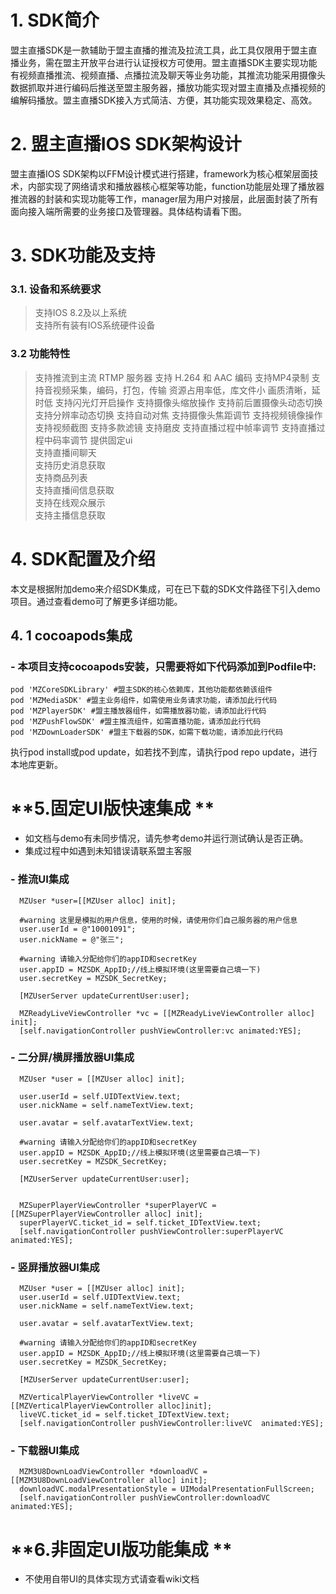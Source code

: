 # 1. SDK简介
盟主直播SDK是一款辅助于盟主直播的推流及拉流工具，此工具仅限用于盟主直播业务，需在盟主开放平台进行认证授权方可使用。盟主直播SDK主要实现功能有视频直播推流、视频直播、点播拉流及聊天等业务功能，其推流功能采用摄像头数据抓取并进行编码后推送至盟主服务器，播放功能实现对盟主直播及点播视频的编解码播放。盟主直播SDK接入方式简洁、方便，其功能实现效果稳定、高效。
# 2. 盟主直播IOS SDK架构设计
盟主直播IOS SDK架构以FFM设计模式进行搭建，framework为核心框架层面技术，内部实现了网络请求和播放器核心框架等功能，function功能层处理了播放器推流器的封装和实现功能等工作，manager层为用户对接层，此层面封装了所有面向接入端所需要的业务接口及管理器。具体结构请看下图。
# 3. SDK功能及支持
###  3.1.  设备和系统要求
> 支持IOS 8.2及以上系统  
支持所有装有IOS系统硬件设备  
###  3.2 功能特性
> 支持推流到主流 RTMP 服务器
支持 H.264 和 AAC 编码
支持MP4录制
支持音视频采集，编码，打包，传输
资源占用率低，库文件小
画质清晰，延时低
支持闪光灯开启操作
支持摄像头缩放操作
支持前后置摄像头动态切换
支持分辨率动态切换
支持自动对焦
支持摄像头焦距调节
支持视频镜像操作
支持视频截图
支持多款滤镜
支持磨皮
支持直播过程中帧率调节
支持直播过程中码率调节
提供固定ui  
支持直播间聊天  
支持历史消息获取  
支持商品列表  
支持直播间信息获取  
支持在线观众展示  
支持主播信息获取  

# **4. SDK配置及介绍**
本文是根据附加demo来介绍SDK集成，可在已下载的SDK文件路径下引入demo项目。通过查看demo可了解更多详细功能。
## **4. 1 cocoapods集成**
### **- 本项目支持cocoapods安装，只需要将如下代码添加到Podfile中:** 
    pod 'MZCoreSDKLibrary' #盟主SDK的核心依赖库，其他功能都依赖该组件
    pod 'MZMediaSDK' #盟主业务组件，如需使用业务请求功能，请添加此行代码
    pod 'MZPlayerSDK' #盟主播放器组件，如需播放器功能，请添加此行代码
    pod 'MZPushFlowSDK' #盟主推流组件，如需直播功能，请添加此行代码
    pod 'MZDownLoaderSDK' #盟主下载器的SDK，如需下载功能，请添加此行代码
执行pod install或pod update，如若找不到库，请执行pod repo update，进行本地库更新。

# **5.固定UI版快速集成 **
- 如文档与demo有未同步情况，请先参考demo并运行测试确认是否正确。
- 集成过程中如遇到未知错误请联系盟主客服
### **- 推流UI集成**
      MZUser *user=[[MZUser alloc] init];

      #warning 这里是模拟的用户信息，使用的时候，请使用你们自己服务器的用户信息
      user.userId = @"10001091";
      user.nickName = @"张三";

      #warning 请输入分配给你们的appID和secretKey
      user.appID = MZSDK_AppID;//线上模拟环境(这里需要自己填一下)
      user.secretKey = MZSDK_SecretKey;

      [MZUserServer updateCurrentUser:user];

      MZReadyLiveViewController *vc = [[MZReadyLiveViewController alloc] init];
      [self.navigationController pushViewController:vc animated:YES];

### **- 二分屏/横屏播放器UI集成**
      MZUser *user = [[MZUser alloc] init];

      user.userId = self.UIDTextView.text;
      user.nickName = self.nameTextView.text;

      user.avatar = self.avatarTextView.text;

      #warning 请输入分配给你们的appID和secretKey
      user.appID = MZSDK_AppID;//线上模拟环境(这里需要自己填一下)
      user.secretKey = MZSDK_SecretKey;

      [MZUserServer updateCurrentUser:user];


      MZSuperPlayerViewController *superPlayerVC = [[MZSuperPlayerViewController alloc] init];
      superPlayerVC.ticket_id = self.ticket_IDTextView.text;
      [self.navigationController pushViewController:superPlayerVC animated:YES];

### **- 竖屏播放器UI集成**
      MZUser *user = [[MZUser alloc] init];
      user.userId = self.UIDTextView.text;
      user.nickName = self.nameTextView.text;

      user.avatar = self.avatarTextView.text;

      #warning 请输入分配给你们的appID和secretKey
      user.appID = MZSDK_AppID;//线上模拟环境(这里需要自己填一下)
      user.secretKey = MZSDK_SecretKey;

      [MZUserServer updateCurrentUser:user];

      MZVerticalPlayerViewController *liveVC = [[MZVerticalPlayerViewController alloc]init];
      liveVC.ticket_id = self.ticket_IDTextView.text;
      [self.navigationController pushViewController:liveVC  animated:YES];
  
  ### **- 下载器UI集成**
      MZM3U8DownLoadViewController *downloadVC = [[MZM3U8DownLoadViewController alloc] init];
      downloadVC.modalPresentationStyle = UIModalPresentationFullScreen;
      [self.navigationController pushViewController:downloadVC animated:YES];

# **6.非固定UI版功能集成 **
- 不使用自带UI的具体实现方式请查看wiki文档
